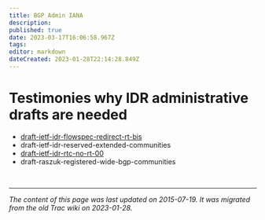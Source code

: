```yaml
---
title: BGP Admin IANA
description: 
published: true
date: 2023-03-17T16:06:58.967Z
tags: 
editor: markdown
dateCreated: 2023-01-28T22:14:28.849Z
---
```


# Testimonies why IDR administrative drafts are needed 
- [draft-ietf-idr-flowspec-redirect-rt-bis](/group/idr/draft-ietf-idr-flowspec-redirect-rt-bis)
- draft-ietf-idr-reserved-extended-communities
- [draft-ietf-idr-rtc-no-rt-00](/group/idr/draft-ietf-idr-rtc-no-rt-00)
- draft-raszuk-registered-wide-bgp-communities

&nbsp;
&nbsp;
&nbsp;

---

*The content of this page was last updated on 2015-07-19. It was migrated from the old Trac wiki on 2023-01-28.*